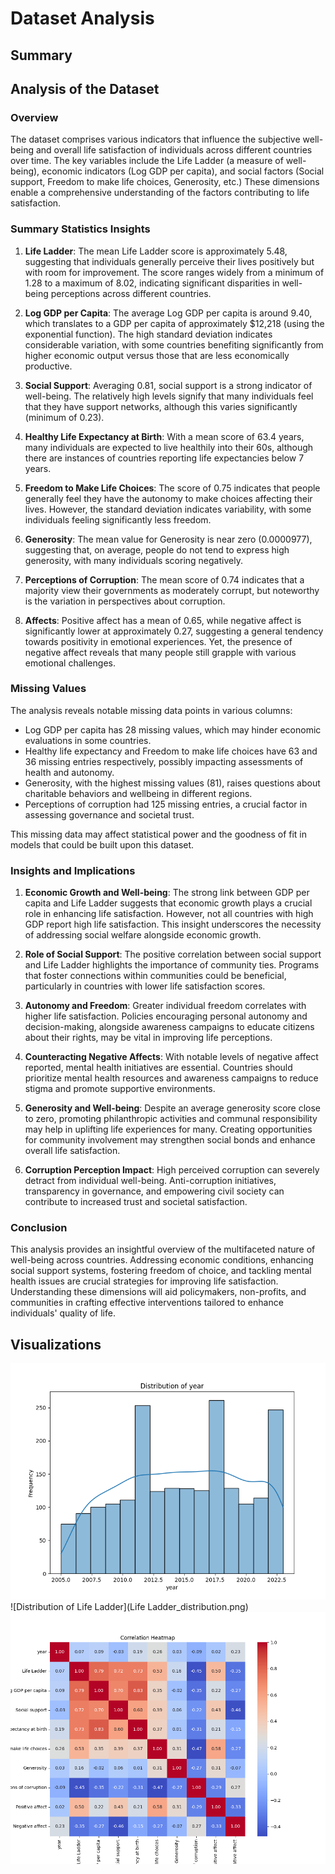 # Dataset Analysis

## Summary
## Analysis of the Dataset

### Overview

The dataset comprises various indicators that influence the subjective well-being and overall life satisfaction of individuals across different countries over time. The key variables include the Life Ladder (a measure of well-being), economic indicators (Log GDP per capita), and social factors (Social support, Freedom to make life choices, Generosity, etc.) These dimensions enable a comprehensive understanding of the factors contributing to life satisfaction.

### Summary Statistics Insights

1. **Life Ladder**: The mean Life Ladder score is approximately 5.48, suggesting that individuals generally perceive their lives positively but with room for improvement. The score ranges widely from a minimum of 1.28 to a maximum of 8.02, indicating significant disparities in well-being perceptions across different countries.

2. **Log GDP per Capita**: The average Log GDP per capita is around 9.40, which translates to a GDP per capita of approximately $12,218 (using the exponential function). The high standard deviation indicates considerable variation, with some countries benefiting significantly from higher economic output versus those that are less economically productive.

3. **Social Support**: Averaging 0.81, social support is a strong indicator of well-being. The relatively high levels signify that many individuals feel that they have support networks, although this varies significantly (minimum of 0.23).

4. **Healthy Life Expectancy at Birth**: With a mean score of 63.4 years, many individuals are expected to live healthily into their 60s, although there are instances of countries reporting life expectancies below 7 years.

5. **Freedom to Make Life Choices**: The score of 0.75 indicates that people generally feel they have the autonomy to make choices affecting their lives. However, the standard deviation indicates variability, with some individuals feeling significantly less freedom.

6. **Generosity**: The mean value for Generosity is near zero (0.0000977), suggesting that, on average, people do not tend to express high generosity, with many individuals scoring negatively.

7. **Perceptions of Corruption**: The mean score of 0.74 indicates that a majority view their governments as moderately corrupt, but noteworthy is the variation in perspectives about corruption. 

8. **Affects**: Positive affect has a mean of 0.65, while negative affect is significantly lower at approximately 0.27, suggesting a general tendency towards positivity in emotional experiences. Yet, the presence of negative affect reveals that many people still grapple with various emotional challenges.

### Missing Values

The analysis reveals notable missing data points in various columns:
- Log GDP per capita has 28 missing values, which may hinder economic evaluations in some countries.
- Healthy life expectancy and Freedom to make life choices have 63 and 36 missing entries respectively, possibly impacting assessments of health and autonomy.
- Generosity, with the highest missing values (81), raises questions about charitable behaviors and wellbeing in different regions.
- Perceptions of corruption had 125 missing entries, a crucial factor in assessing governance and societal trust.

This missing data may affect statistical power and the goodness of fit in models that could be built upon this dataset.

### Insights and Implications

1. **Economic Growth and Well-being**: The strong link between GDP per capita and Life Ladder suggests that economic growth plays a crucial role in enhancing life satisfaction. However, not all countries with high GDP report high life satisfaction. This insight underscores the necessity of addressing social welfare alongside economic growth.

2. **Role of Social Support**: The positive correlation between social support and Life Ladder highlights the importance of community ties. Programs that foster connections within communities could be beneficial, particularly in countries with lower life satisfaction scores.

3. **Autonomy and Freedom**: Greater individual freedom correlates with higher life satisfaction. Policies encouraging personal autonomy and decision-making, alongside awareness campaigns to educate citizens about their rights, may be vital in improving life perceptions.

4. **Counteracting Negative Affects**: With notable levels of negative affect reported, mental health initiatives are essential. Countries should prioritize mental health resources and awareness campaigns to reduce stigma and promote supportive environments.

5. **Generosity and Well-being**: Despite an average generosity score close to zero, promoting philanthropic activities and communal responsibility may help in uplifting life experiences for many. Creating opportunities for community involvement may strengthen social bonds and enhance overall life satisfaction.

6. **Corruption Perception Impact**: High perceived corruption can severely detract from individual well-being. Anti-corruption initiatives, transparency in governance, and empowering civil society can contribute to increased trust and societal satisfaction.

### Conclusion

This analysis provides an insightful overview of the multifaceted nature of well-being across countries. Addressing economic conditions, enhancing social support systems, fostering freedom of choice, and tackling mental health issues are crucial strategies for improving life satisfaction. Understanding these dimensions will aid policymakers, non-profits, and communities in crafting effective interventions tailored to enhance individuals' quality of life.

## Visualizations
![Distribution of year](year_distribution.png)
![Distribution of Life Ladder](Life Ladder_distribution.png)
![Correlation Heatmap](correlation_heatmap.png)
